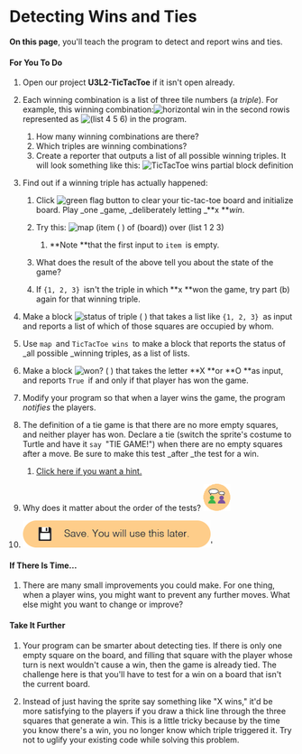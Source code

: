 # Detecting Wins and Ties

**On this page**, you'll teach the program to detect and report wins and ties.

#### For You To Do

1. Open our project **U3L2-TicTacToe** if it isn't open already.
2. Each winning combination is a list of three tile numbers \(a _triple_\). For example, this winning combination:![](http://bjc.edc.org/bjc-r/img/3-lists/win456.png "horizontal win in the second row")is represented as ![](http://bjc.edc.org/bjc-r/img/3-lists/list456.png "\(list 4 5 6\)") in the program.

   1. How many winning combinations are there?
   2. Which triples are winning combinations?
   3. Create a reporter that outputs a list of all possible winning triples. It will look something like this: ![](http://bjc.edc.org/bjc-r/img/3-lists/TicTacToe-wins.png "TicTacToe wins partial block definition")

3. Find out if a winning triple has actually happened:

   1. Click ![](http://bjc.edc.org/bjc-r/img/1-introduction/green-flag_button.png "green flag button") to clear your tic-tac-toe board and initialize board. Play _one _game, _deliberately letting _**x **_win_.

   2. Try this: ![](http://bjc.edc.org/bjc-r/img/3-lists/map-item-board.png "map \(item \( \) of \(board\)\) over \(list 1 2 3\)")

      1. **Note **that the first input to `item `is empty.

   3. What does the result of the above tell you about the state of the game?
   4. If `{1, 2, 3} `isn't the triple in which **x **won the game, try part \(b\) again for that winning triple.

4. Make a block ![](http://bjc.edc.org/bjc-r/img/3-lists/status-of-triple.png "status of triple \( \)") that takes a list like `{1, 2, 3} `as input and reports a list of which of those squares are occupied by whom.

5. Use `map `and `TicTacToe wins `to make a block that reports the status of _all possible _winning triples, as a list of lists.

6. Make a block ![](http://bjc.edc.org/bjc-r/img/3-lists/wonQ.png "won? \( \)") that takes the letter **X **or **O **as input,  and reports `True `if and only if that player has won the game.

7. Modify your program so that when a layer wins the game, the program _notifies_ the players.

8. The definition of a tie game is that there are no more empty squares, and neither player has won. Declare a tie \(switch the sprite's costume to Turtle and have it `say `"TIE GAME!"\) when there are no empty squares after a move. Be sure to make this test _after _the test for a win.

   1. [Click here if you want a hint.](http://bjc.edc.org/bjc-r/cur/programming/3-lists/2-tic-tac-toe/2-find-wins.html?topic=nyc_bjc%2F3-lists.topic&course=bjc4nyc.html&novideo&noassignment#hint-target)

9. Why does it matter about the order of the tests? ![](/assets/twoPeopleThinking.png)

10. ![](/assets/save_use_later.png)'

#### If There Is Time...

1. There are many small improvements you could make. For one thing, when a player wins, you might want to prevent any further moves. What else might you want to change or improve?

#### Take It Further

1. Your program can be smarter about detecting ties. If there is only one empty square on the board, and filling that square with the player whose turn is next wouldn't cause a win, then the game is already tied. The challenge here is that you'll have to test for a win on a board that isn't the current board.

2. Instead of just having the sprite say something like "X wins," it'd be more satisfying to the players if you draw a thick line through the three squares that generate a win. This is a little tricky because by the time you know there's a win, you no longer know which triple triggered it. Try not to uglify your existing code while solving this problem.



